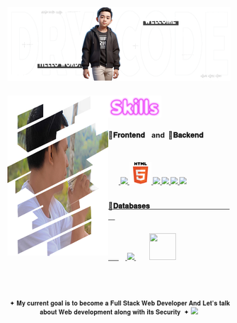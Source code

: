 <p align="center">
<img src="./images/DRY.png">
</p>
<br>
<div>
 
 <img src="./images/DRY3.png" align="left">
 
 <img src="./images/DRY2.png" alt="html5" width="120" height="50"/>
       
### 🔹𝐅𝐫𝐨𝐧𝐭𝐞𝐧𝐝ㅤand &nbsp;🔹𝐁𝐚𝐜𝐤𝐞𝐧𝐝ㅤㅤㅤㅤㅤㅤㅤ
<p style="padding:10px;">
  &nbsp;&nbsp;&nbsp;&nbsp;&nbsp;&nbsp;<a href="https://www.w3schools.com/Css/"> <img src="https://img.icons8.com/color/48/000000/css3.png"/> </a>
  <a href="https://www.w3schools.com/html/" target="_blank"> <img src="https://raw.githubusercontent.com/devicons/devicon/master/icons/html5/html5-original-wordmark.svg" alt="html5" width="50" height="50"/> </a>
  <a href="https://www.java.com" target="_blank"> <img src="https://img.icons8.com/color/48/000000/java-coffee-cup-logo.png"/> </a>
  <a href="https://developer.mozilla.org/en-US/docs/Web/JavaScript" target="_blank"> <img src="https://img.icons8.com/color/48/000000/javascript.png"/> </a>
  <a href="https://www.typescriptlang.org/" target="_blank"> <img src="https://img.icons8.com/color/48/000000/typescript.png"/>
  <a href="https://www.python.org/" target="_blank"> <img src="https://img.icons8.com/color/48/000000/python.png"/>
</p>

### 🔹𝐃𝐚𝐭𝐚𝐛𝐚𝐬𝐞𝐬ㅤㅤㅤㅤㅤㅤㅤㅤㅤㅤㅤㅤㅤ
<p style="padding:10px;"> 
    &nbsp;&nbsp;&nbsp;&nbsp;&nbsp;&nbsp;<a style="padding:15px;" href="https://www.mysql.com/" target="_blank"> <img src="https://img.icons8.com/fluent/50/000000/mysql-logo.png"/> </a>
    <a style="padding:15px;" href="https://www.mongodb.com/" target="_blank"> <img src="https://img.icons8.com/color/452/mongodb.png" height=60 width=60 /> </a>
</p>
<br>
   
   &nbsp;
 
   <p align="center">
   &nbsp;&#10022; 𝐌𝐲 𝐜𝐮𝐫𝐫𝐞𝐧𝐭 𝐠𝐨𝐚𝐥 𝐢𝐬 𝐭𝐨 𝐛𝐞𝐜𝐨𝐦𝐞 𝐚 𝐅𝐮𝐥𝐥 𝐒𝐭𝐚𝐜𝐤 𝐖𝐞𝐛 𝐃𝐞𝐯𝐞𝐥𝐨𝐩𝐞𝐫 𝐀𝐧𝐝 𝐋𝐞𝐭'𝐬 𝐭𝐚𝐥𝐤 𝐚𝐛𝐨𝐮𝐭 𝐖𝐞𝐛 𝐝𝐞𝐯𝐞𝐥𝐨𝐩𝐦𝐞𝐧𝐭 𝐚𝐥𝐨𝐧𝐠 𝐰𝐢𝐭𝐡 𝐢𝐭𝐬 𝐒𝐞𝐜𝐮𝐫𝐢𝐭𝐲 &nbsp;&#10022;
    <img src="https://user-images.githubusercontent.com/73097560/115834477-dbab4500-a447-11eb-908a-139a6edaec5c.gif"> 
   </p>

 </div>
